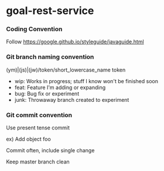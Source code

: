 # goal-rest-service

### Coding Convention

Follow https://google.github.io/styleguide/javaguide.html

### Git branch naming convention
(ym)|(js)|(jw)/token/short_lowercase_name
token
- wip:       Works in progress; stuff I know won't be finished soon
- feat:      Feature I'm adding or expanding
- bug:       Bug fix or experiment
- junk:      Throwaway branch created to experiment

### Git commit convention
Use present tense commit

ex) Add object foo

Commit often, include single change

Keep master branch clean

